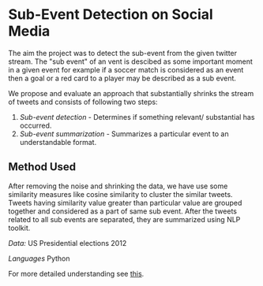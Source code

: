 Sub-Event Detection on Social Media
===================================

The aim the project was to detect the sub-event from the given twitter stream. The "sub event" of an vent is descibed as some important moment
in a given event for example if a soccer match is considered as an event then a goal or a red card to a player may be described as a sub event.

We propose and evaluate an approach that substantially shrinks the stream of tweets and consists of following two steps:

1. *Sub-event detection* - Determines if something relevant/ substantial has occurred.
2. *Sub-event summarization* - Summarizes a particular event to an understandable format.

Method Used
-----------

After removing the noise and shrinking the data, we have use some similarity measures like cosine similarity to cluster the similar tweets.
Tweets having similarity value greater than particular value are grouped together and considered as a part of same sub event. After the tweets
related to all sub events are separated, they are summarized using NLP toolkit. 

*Data:* US Presidential elections 2012

*Languages* Python

For more detailed understanding see [this](http://web.iiit.ac.in/~kshitij.kansal/13-15-Sub-event-Detection-on-Social-Media.html).

